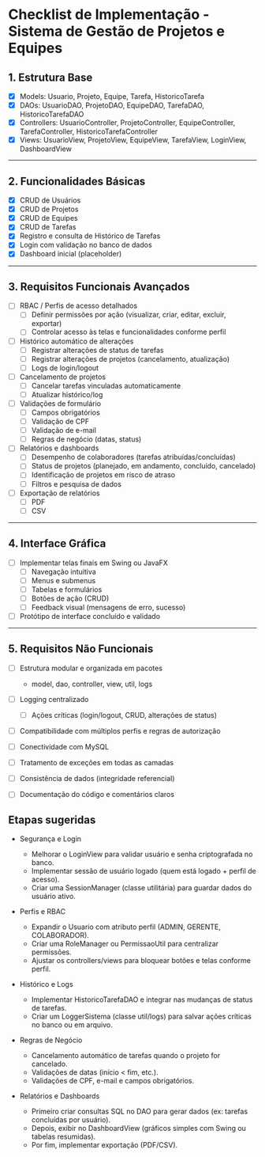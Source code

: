 # Checklist de Implementação - Sistema de Gestão de Projetos e Equipes

## 1. Estrutura Base
- [x] Models: Usuario, Projeto, Equipe, Tarefa, HistoricoTarefa
- [x] DAOs: UsuarioDAO, ProjetoDAO, EquipeDAO, TarefaDAO, HistoricoTarefaDAO
- [x] Controllers: UsuarioController, ProjetoController, EquipeController, TarefaController, HistoricoTarefaController
- [x] Views: UsuarioView, ProjetoView, EquipeView, TarefaView, LoginView, DashboardView

---

## 2. Funcionalidades Básicas
- [x] CRUD de Usuários
- [x] CRUD de Projetos
- [x] CRUD de Equipes
- [x] CRUD de Tarefas
- [x] Registro e consulta de Histórico de Tarefas
- [x] Login com validação no banco de dados
- [x] Dashboard inicial (placeholder)

---

## 3. Requisitos Funcionais Avançados
- [ ] RBAC / Perfis de acesso detalhados
  - [ ] Definir permissões por ação (visualizar, criar, editar, excluir, exportar)
  - [ ] Controlar acesso às telas e funcionalidades conforme perfil
- [ ] Histórico automático de alterações
  - [ ] Registrar alterações de status de tarefas
  - [ ] Registrar alterações de projetos (cancelamento, atualização)
  - [ ] Logs de login/logout
- [ ] Cancelamento de projetos
  - [ ] Cancelar tarefas vinculadas automaticamente
  - [ ] Atualizar histórico/log
- [ ] Validações de formulário
  - [ ] Campos obrigatórios
  - [ ] Validação de CPF
  - [ ] Validação de e-mail
  - [ ] Regras de negócio (datas, status)
- [ ] Relatórios e dashboards
  - [ ] Desempenho de colaboradores (tarefas atribuídas/concluídas)
  - [ ] Status de projetos (planejado, em andamento, concluído, cancelado)
  - [ ] Identificação de projetos em risco de atraso
  - [ ] Filtros e pesquisa de dados
- [ ] Exportação de relatórios
  - [ ] PDF
  - [ ] CSV

---

## 4. Interface Gráfica
- [ ] Implementar telas finais em Swing ou JavaFX
  - [ ] Navegação intuitiva
  - [ ] Menus e submenus
  - [ ] Tabelas e formulários
  - [ ] Botões de ação (CRUD)
  - [ ] Feedback visual (mensagens de erro, sucesso)
- [ ] Protótipo de interface concluído e validado

---

## 5. Requisitos Não Funcionais
- [ ] Estrutura modular e organizada em pacotes
  - model, dao, controller, view, util, logs
- [ ] Logging centralizado
  - [ ] Ações críticas (login/logout, CRUD, alterações de status)
- [ ] Compatibilidade com múltiplos perfis e regras de autorização
- [ ] Conectividade com MySQL
- [ ] Tratamento de exceções em todas as camadas
- [ ] Consistência de dados (integridade referencial)
- [ ] Documentação do código e comentários claros


## Etapas sugeridas

- Segurança e Login
  - Melhorar o LoginView para validar usuário e senha criptografada no banco.
  - Implementar sessão de usuário logado (quem está logado + perfil de acesso).
  - Criar uma SessionManager (classe utilitária) para guardar dados do usuário ativo.

- Perfis e RBAC
  - Expandir o Usuario com atributo perfil (ADMIN, GERENTE, COLABORADOR).
  - Criar uma RoleManager ou PermissaoUtil para centralizar permissões.
  - Ajustar os controllers/views para bloquear botões e telas conforme perfil.

- Histórico e Logs
  - Implementar HistoricoTarefaDAO e integrar nas mudanças de status de tarefas.
  - Criar um LoggerSistema (classe util/logs) para salvar ações críticas no banco ou em arquivo.

- Regras de Negócio
  - Cancelamento automático de tarefas quando o projeto for cancelado.
  - Validações de datas (início < fim, etc.).
  - Validações de CPF, e-mail e campos obrigatórios.

- Relatórios e Dashboards
  - Primeiro criar consultas SQL no DAO para gerar dados (ex: tarefas concluídas por usuário).
  - Depois, exibir no DashboardView (gráficos simples com Swing ou tabelas resumidas).
  - Por fim, implementar exportação (PDF/CSV).